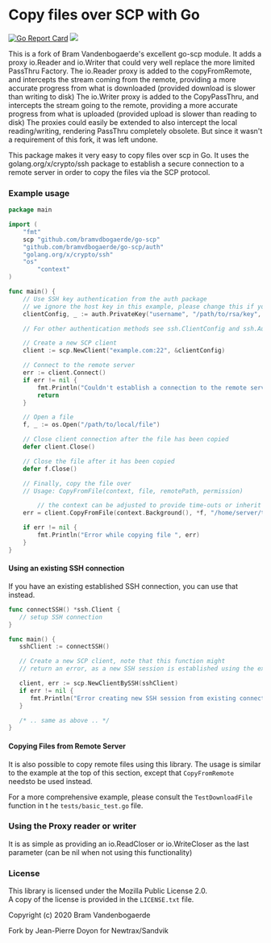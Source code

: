 Copy files over SCP with Go
=============================
[![Go Report Card](https://goreportcard.com/badge/bramvdbogaerde/go-scp)](https://goreportcard.com/report/bramvdbogaerde/go-scp) [![](https://godoc.org/github.com/bramvdbogaerde/go-scp?status.svg)](https://godoc.org/github.com/bramvdbogaerde/go-scp)

This is a fork of Bram Vandenbogaerde's excellent go-scp module.
It adds a proxy io.Reader and io.Writer that could very well replace the more limited PassThru Factory.
The io.Reader proxy is added to the copyFromRemote, and intercepts the stream coming from the remote, providing a more accurate progress from what is downloaded (provided download is slower than writing to disk)
The io.Writer proxy is added to the CopyPassThru, and intercepts the stream going to the remote, providing a more accurate progress from what is uploaded (provided upload is slower than reading to disk)  The proxies could easily be extended to also intercept the local reading/writing, rendering PassThru completely obsolete.  But since it wasn't a requirement of this fork, it was left undone.

This package makes it very easy to copy files over scp in Go.
It uses the golang.org/x/crypto/ssh package to establish a secure connection to a remote server in order to copy the files via the SCP protocol.

### Example usage


```go
package main

import (
	"fmt"
	scp "github.com/bramvdbogaerde/go-scp"
	"github.com/bramvdbogaerde/go-scp/auth"
	"golang.org/x/crypto/ssh"
	"os"
        "context"
)

func main() {
	// Use SSH key authentication from the auth package
	// we ignore the host key in this example, please change this if you use this library
	clientConfig, _ := auth.PrivateKey("username", "/path/to/rsa/key", ssh.InsecureIgnoreHostKey())

	// For other authentication methods see ssh.ClientConfig and ssh.AuthMethod

	// Create a new SCP client
	client := scp.NewClient("example.com:22", &clientConfig)

	// Connect to the remote server
	err := client.Connect()
	if err != nil {
		fmt.Println("Couldn't establish a connection to the remote server ", err)
		return
	}

	// Open a file
	f, _ := os.Open("/path/to/local/file")

	// Close client connection after the file has been copied
	defer client.Close()

	// Close the file after it has been copied
	defer f.Close()

	// Finally, copy the file over
	// Usage: CopyFromFile(context, file, remotePath, permission)

        // the context can be adjusted to provide time-outs or inherit from other contexts if this is embedded in a larger application.
	err = client.CopyFromFile(context.Background(), *f, "/home/server/test.txt", "0655")

	if err != nil {
		fmt.Println("Error while copying file ", err)
	}
}
```

#### Using an existing SSH connection

If you have an existing established SSH connection, you can use that instead.

```go
func connectSSH() *ssh.Client {
   // setup SSH connection
}

func main() {
   sshClient := connectSSH()

   // Create a new SCP client, note that this function might
   // return an error, as a new SSH session is established using the existing connecton

   client, err := scp.NewClientBySSH(sshClient)
   if err != nil {
      fmt.Println("Error creating new SSH session from existing connection", err)
   }

   /* .. same as above .. */
}
```

#### Copying Files from Remote Server

It is also possible to copy remote files using this library. 
The usage is similar to the example at the top of this section, except that `CopyFromRemote` needsto be used instead.

For a more comprehensive example, please consult the `TestDownloadFile` function in t he `tests/basic_test.go` file.

### Using the Proxy reader or writer

It is as simple as providing an io.ReadCloser or io.WriteCloser as the last parameter (can be nil when not using this functionality)

### License

This library is licensed under the Mozilla Public License 2.0.    
A copy of the license is provided in the `LICENSE.txt` file.

Copyright (c) 2020 Bram Vandenbogaerde

Fork by Jean-Pierre Doyon for Newtrax/Sandvik